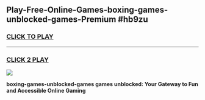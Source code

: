 
## Play-Free-Online-Games-boxing-games-unblocked-games-Premium #hb9zu
<h3>
<a href="https://premium.freeplayer.one?title=boxing-games-unblocked-games&ref=8M">CLICK TO PLAY</a></h3>
<hr>

<h3>
<a href="https://premium.freeplayer.one?title=boxing-games-unblocked-games&ref=8M">CLICK 2 PLAY</a>
  
</h3>

<a href="https://premium.freeplayer.one?title=boxing-games-unblocked-games&ref=8M"><img src="https://clearcache.store/games.png"></a>


**boxing-games-unblocked-games games unblocked: Your Gateway to Fun and Accessible Online Gaming**
